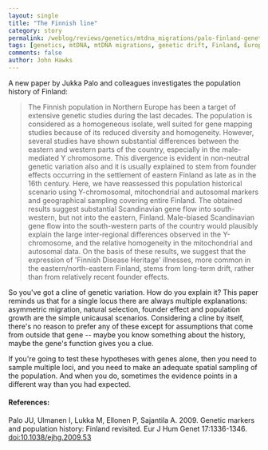 ```yaml
---
layout: single 
title: "The Finnish line" 
category: story
permalink: /weblog/reviews/genetics/mtdna_migrations/palo-finland-genetic-drift-founder-2009.html
tags: [genetics, mtDNA, mtDNA migrations, genetic drift, Finland, Europe, founder effect] 
comments: false 
author: John Hawks 
---
```


A new paper by Jukka Palo and colleagues investigates the population history of Finland: 

<blockquote>The Finnish population in Northern Europe has been a target of extensive genetic studies during the last decades. The population is considered as a homogeneous isolate, well suited for gene mapping studies because of its reduced diversity and homogeneity. However, several studies have shown substantial differences between the eastern and western parts of the country, especially in the male-mediated Y chromosome. This divergence is evident in non-neutral genetic variation also and it is usually explained to stem from founder effects occurring in the settlement of eastern Finland as late as in the 16th century. Here, we have reassessed this population historical scenario using Y-chromosomal, mitochondrial and autosomal markers and geographical sampling covering entire Finland. The obtained results suggest substantial Scandinavian gene flow into south-western, but not into the eastern, Finland. Male-biased Scandinavian gene flow into the south-western parts of the country would plausibly explain the large inter-regional differences observed in the Y-chromosome, and the relative homogeneity in the mitochondrial and autosomal data. On the basis of these results, we suggest that the expression of 'Finnish Disease Heritage' illnesses, more common in the eastern/north-eastern Finland, stems from long-term drift, rather than from relatively recent founder effects.</blockquote>

So you've got a cline of genetic variation. How do you explain it? This paper reminds us that for a single locus there are always multiple explanations: asymmetric migration, natural selection, founder effect and population growth are the simple unicausal scenarios. Considering a cline by itself, there's no reason to prefer any of these except for assumptions that come from outside that gene -- maybe you know something about the history, maybe the gene's function gives you a clue. 

If you're going to test these hypotheses with genes alone, then you need to sample multiple loci, and you need to make an adequate spatial sampling of the population. And when you do, sometimes the evidence points in a different way than you had expected. 



<h4>References:</h4>

<p class="cite">Palo JU, Ulmanen I, Lukka M, Ellonen P, Sajantila A. 2009. Genetic markers and population history: Finland revisited. Eur J Hum Genet 17:1336-1346. <a href="http://dx.doi.org/10.1038/ejhg.2009.53">doi:10.1038/ejhg.2009.53</a></p>



